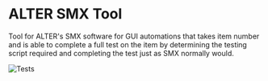 # ALTER SMX Tool
Tool for ALTER's SMX software for GUI automations that takes item number and is able to complete a full test on the item by determining the testing script required and completing the test just as SMX normally would. 

![Tests](https://github.com/samirg1/ALTER-SMX-Tool/actions/workflows/tests.yml/badge.svg)
